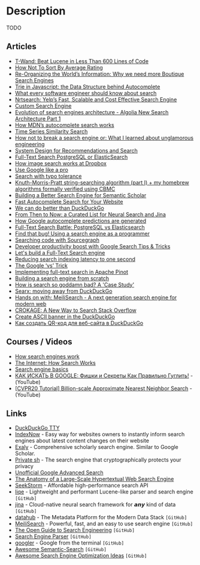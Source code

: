 # Description

TODO


## Articles

- [T-Wand: Beat Lucene in Less Than 600 Lines of Code](https://yyhh.org/blog/2021/11/t-wand-beat-lucene-in-less-than-600-lines-of-code/)
- [How Not To Sort By Average Rating](https://www.evanmiller.org/how-not-to-sort-by-average-rating.html)
- [Re-Organizing the World’s Information: Why we need more Boutique Search Engines](https://sariazout.mirror.xyz/7gSSTJ96SEyvXeljymglO3zN4H6DCgVnrNZq8_2NX1A)
- [Trie in Javascript: the Data Structure behind Autocomplete](https://stackfull.dev/trie-in-javascript-the-data-structure-behind-autocomplete)
- [What every software engineer should know about search](https://scribe.rip/p/what-every-software-engineer-should-know-about-search-27d1df99f80d)
- [Nrtsearch: Yelp’s Fast, Scalable and Cost Effective Search Engine](https://engineeringblog.yelp.com/2021/09/nrtsearch-yelps-fast-scalable-and-cost-effective-search-engine.html)
- [Custom Search Engine](https://jpreston.xyz/custom-search-engine.html)
- [Evolution of search engines architecture - Algolia New Search Architecture Part 1](http://highscalability.com/blog/2021/8/2/evolution-of-search-engines-architecture-algolia-new-search.html)
- [How MDN’s autocomplete search works](https://hacks.mozilla.org/2021/08/mdns-autocomplete-search/)
- [Time Series Similarity Search](https://www.pinecone.io/docs/examples/time-series/)
- [How not to break a search engine or: What I learned about unglamorous engineering](https://about.sourcegraph.com/blog/how-not-to-break-a-search-engine-unglamorous-engineering/)
- [System Design for Recommendations and Search](https://eugeneyan.com/writing/system-design-for-discovery/)
- [Full-Text Search PostgreSQL or ElasticSearch](https://fueled.com/the-cache/posts/backend/fulltext-search-postgresql-vs-elasticsearch/)
- [How image search works at Dropbox](https://dropbox.tech/machine-learning/how-image-search-works-at-dropbox)
- [Use Google like a pro](https://markodenic.com/use-google-like-a-pro/)
- [Search with typo tolerance](https://tomekdev.com/posts/search-with-typo-tolerance)
- [Knuth-Morris-Pratt string-searching algorithm (part I) + my homebrew algorithms formally verified using CBMC](https://yurichev.com/news/20210121_Knuth_Morris_Pratt_1/)
- [Building a Better Search Engine for Semantic Scholar](https://medium.com/ai2-blog/building-a-better-search-engine-for-semantic-scholar-ea23a0b661e7)
- [Fast Autocomplete Search for Your Website](https://24ways.org/2018/fast-autocomplete-search-for-your-website/)
- [We can do better than DuckDuckGo](https://drewdevault.com/2020/11/17/Better-than-DuckDuckGo.html)
- [From Then to Now: a Curated List for Neural Search and Jina](https://hanxiao.io/2020/10/19/A-Curated-List-of-Neural-Search-and-Jina-Framework-Designs/)
- [How Google autocomplete predictions are generated](https://blog.google/products/search/how-google-autocomplete-predictions-work/)
- [Full-Text Search Battle: PostgreSQL vs Elasticsearch](https://www.rocky.dev/full-text-search)
- [Find that bug! Using a search engine as a programmer](https://codewithoutrules.com/2020/08/17/search-engine-programmers/)
- [Searching code with Sourcegraph](https://lwn.net/Articles/828748/)
- [Developer productivity boost with Google Search Tips & Tricks](https://www.avanderlee.com/optimization/developer-productivity-boost-with-google-search-tips-tricks/)
- [Let's build a Full-Text Search engine](https://artem.krylysov.com/blog/2020/07/28/lets-build-a-full-text-search-engine/)
- [Reducing search indexing latency to one second](https://blog.twitter.com/engineering/en_us/topics/infrastructure/2020/reducing-search-indexing-latency-to-one-second)
- [The Google ‘vs’ Trick](https://medium.com/applied-data-science/the-google-vs-trick-618c8fd5359f)
- [Implementing full-text search in Apache Pinot](https://medium.com/apache-pinot-developer-blog/text-analytics-on-apache-pinot-cbf5c45d282c)
- [Building a search engine from scratch](https://0x65.dev/blog/2019-12-06/building-a-search-engine-from-scratch.html)
- [How is search so goddamn bad? A 'Case Study'](https://svilentodorov.xyz/blog/bad-search/)
- [Searx: moving away from DuckDuckGo](https://sagrista.info/blog/2021/searx-or-duckduckgo/)
- [Hands on with: MeiliSearch - A next generation search engine for modern web](https://codefibershq.com/blog/hands-on-meilisearch-a-next-generation-search-engine-for-modern-web)
- [CROKAGE: A New Way to Search Stack Overflow](https://stackoverflow.blog/2019/08/14/crokage-a-new-way-to-search-stack-overflow/)
- [Create ASCII banner in the DuckDuckGo](https://10alert.com/create-ascii-banner-in-the-duckduckgo/)
- [Как создать QR-код для веб-сайта в DuckDuckGo](https://winreviewer.com/qr-code-for-site-with-duckduckgo/)


## Courses / Videos

- [How search engines work](https://youtu.be/3CgJRdJetiw)
- [The Internet: How Search Works](https://youtu.be/LVV_93mBfSU)
- [Search engine basics](https://youtu.be/Y2J7sVpmeq8)
- [КАК ИСКАТЬ В GOOGLE: Фишки и Секреты Как Правильно Гуглить!](https://youtu.be/Zi3GY0CopZQ) - (YouTube)
- [[CVPR20 Tutorial] Billion-scale Approximate Nearest Neighbor Search](https://youtu.be/SKrHs03i08Q) - (YouTube)


## Links

- [DuckDuckGo TTY](https://duckduckgo.com/tty/)
- [IndexNow](https://www.indexnow.org/) - Easy way for websites owners to instantly inform search engines about latest content changes on their website
- [Exaly](https://exaly.com/) - Comprehensive scholarly search engine. Similar to Google Scholar.
- [Private sh](https://private.sh/) - The search engine that cryptographically protects your privacy
- [Unofficial Google Advanced Search](http://jwebnet.net/advancedgooglesearch.html)
- [The Anatomy of a Large-Scale Hypertextual Web Search Engine](http://infolab.stanford.edu/~backrub/google.html)
- [SeekStorm](https://seekstorm.com/) - Affordable high-performance search API
- [liqe](https://github.com/gajus/liqe) - Lightweight and performant Lucene-like parser and search engine `[GitHub]`
- [jina](https://github.com/jina-ai/jina) - Cloud-native neural search framework for 𝙖𝙣𝙮 kind of data `[GitHub]`
- [datahub](https://github.com/linkedin/datahub) - The Metadata Platform for the Modern Data Stack `[GitHub]`
- [MeiliSearch](https://github.com/meilisearch/MeiliSearch) - Powerful, fast, and an easy to use search engine `[GitHub]`
- [The Open Guide to Search Engineering](https://github.com/open-guides/og-search-engineering) `[GitHub]`
- [Search Engine Parser](https://github.com/bisohns/search-engine-parser) `[GitHub]`
- [googler](https://github.com/jarun/googler) - Google from the terminal `[GitHub]`
- [Awesome Semantic-Search](https://github.com/Agrover112/awesome-semantic-search) `[GitHub]`
- [Awesome Search Engine Optimization Ideas](https://github.com/thospfuller/awesome-search-engine-optimization) `[GitHub]`
